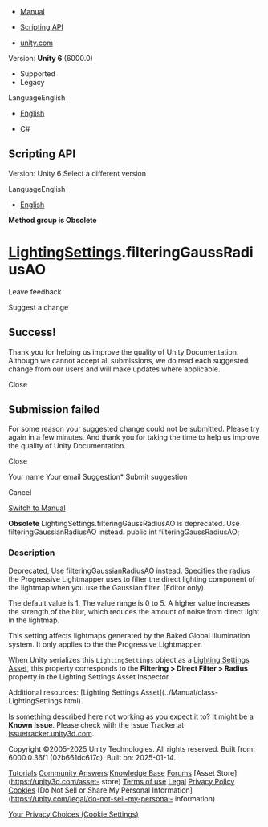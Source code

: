 [ ]()

  * [Manual](../Manual/index.html)
  * [Scripting API](../ScriptReference/index.html)

  * [unity.com](https://unity.com/)

Version: **Unity 6** (6000.0)

  * Supported
  * Legacy

LanguageEnglish

  * [English]()

  * C#

[ ](https://docs.unity3d.com)

## Scripting API

Version: Unity 6 Select a different version

LanguageEnglish

  * [English]()

**Method group is Obsolete**  

#  [LightingSettings](LightingSettings.html).filteringGaussRadiusAO

Leave feedback

Suggest a change

## Success!

Thank you for helping us improve the quality of Unity Documentation. Although
we cannot accept all submissions, we do read each suggested change from our
users and will make updates where applicable.

Close

## Submission failed

For some reason your suggested change could not be submitted. Please <a>try
again</a> in a few minutes. And thank you for taking the time to help us
improve the quality of Unity Documentation.

Close

Your name Your email Suggestion* Submit suggestion

Cancel

[Switch to Manual](../Manual/class-LightingSettings.html "Go to
LightingSettings Component in the Manual")

**Obsolete** LightingSettings.filteringGaussRadiusAO is deprecated. Use
filteringGaussianRadiusAO instead. public int filteringGaussRadiusAO;

### Description

Deprecated, Use filteringGaussianRadiusAO instead. Specifies the radius the
Progressive Lightmapper uses to filter the direct lighting component of the
lightmap when you use the Gaussian filter. (Editor only).

The default value is 1. The value range is 0 to 5. A higher value increases
the strength of the blur, which reduces the amount of noise from direct light
in the lightmap.  
  
This setting affects lightmaps generated by the Baked Global Illumination
system. It only applies to the the Progressive Lightmapper.  
  
When Unity serializes this `LightingSettings` object as a [Lighting Settings
Asset](../Manual/class-LightingSettings.html), this property corresponds to
the **Filtering > Direct Filter > Radius** property in the Lighting Settings
Asset Inspector.  
  
Additional resources: [Lighting Settings Asset](../Manual/class-
LightingSettings.html).

Is something described here not working as you expect it to? It might be a
**Known Issue**. Please check with the Issue Tracker at
[issuetracker.unity3d.com](https://issuetracker.unity3d.com).

Copyright ©2005-2025 Unity Technologies. All rights reserved. Built from:
6000.0.36f1 (02b661dc617c). Built on: 2025-01-14.

[Tutorials](https://unity3d.com/learn) [Community
Answers](https://answers.unity3d.com) [Knowledge
Base](https://support.unity3d.com/hc/en-us)
[Forums](https://forum.unity3d.com) [Asset Store](https://unity3d.com/asset-
store) [Terms of use](https://docs.unity3d.com/Manual/TermsOfUse.html)
[Legal](https://unity.com/legal) [Privacy
Policy](https://unity.com/legal/privacy-policy)
[Cookies](https://unity.com/legal/cookie-policy) [Do Not Sell or Share My
Personal Information](https://unity.com/legal/do-not-sell-my-personal-
information)

[Your Privacy Choices (Cookie Settings)](javascript:void\(0\);)

